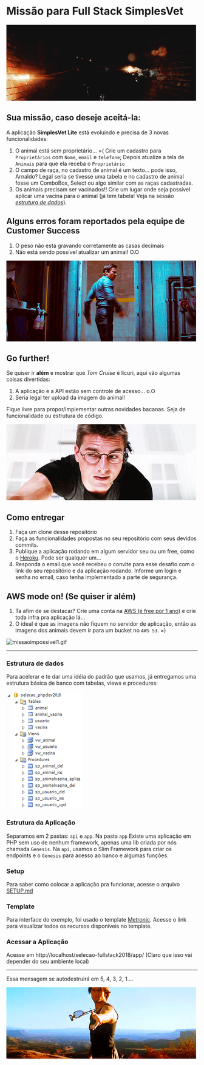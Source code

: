 # Missão para Full Stack SimplesVet
![missaoimpossivel3.gif](img/missaoimpossivel3.gif)

## Sua missão, caso deseje aceitá-la:
A aplicação **SimplesVet Lite** está evoluindo e precisa de 3 novas funcionalidades:

1. O animal está sem proprietário... =(  Crie um cadastro para `Proprietários`  com `Nome`, `email` e `telefone`; Depois atualize a tela de `Animais` para que ela receba o `Proprietário`
2. O campo de raça, no cadastro de animal é um texto... pode isso, Arnaldo? Legal seria se tivesse uma tabela e no cadastro de animal fosse um ComboBox, Select ou algo similar com as raças cadastradas.
3. Os animais precisam ser vacinados!! Crie um lugar onde seja possível aplicar uma vacina para o animal (já tem tabela! Veja na sessão [*estrutura de dados*](#estrutura)).

## Alguns erros foram reportados pela equipe de Customer Success
1. O peso não está gravando corretamente as casas decimais
2. Não está sendo possível atualizar um animal! O.O

![missaoimpossivel4.gif](img/missaoimpossivel4.gif)

## Go further!
Se quiser ir **além** e mostrar que *Tom Cruise* é licuri, aqui vão algumas coisas divertidas:

1. A aplicação e a API estão sem controle de acesso... o.O 
2. Seria legal ter upload da imagem do animal!

Fique livre para propor/implementar outras novidades bacanas. Seja de funcionalidade ou estrutura de código.

![missaoimpossivel5.gif](img/missaoimpossivel5.gif)

## Como entregar

1. Faça um clone desse repositório
2. Faça as funcionalidades propostas no seu repositório com seus devidos commits.
3. Publique a aplicação rodando em algum servidor seu ou um free, como o [Heroku](https://www.heroku.com/). Pode ser qualquer um...
4. Responda o email que você recebeu o convite para esse desafio com o link do seu repositório e da aplicação rodando. Informe um login e senha no email, caso tenha implementado a parte de segurança.

## AWS mode on! (Se quiser ir além)

1. Ta afim de se destacar? Crie uma conta na [AWS (é free por 1 ano)](https://aws.amazon.com/pt/free/) e crie toda infra pra aplicação lá...
2. O ideal é que as imagens não fiquem no servidor de aplicação, então as imagens dos animais devem ir para um bucket no `AWS S3`. =)

![missaoimpossivel1.gif](img/missaoimpossivel1.gif)


----
### <a name="estrutura"></a>Estrutura de dados
Para acelerar e te dar uma idéia do padrão que usamos, já entregamos uma estrutura básica de banco com tabelas, views e procedures:


![schema.png](db/schema.png)

### Estrutura da Aplicação
Separamos em 2 pastas: `api` e `app`. Na pasta `app` Existe uma aplicação em PHP sem uso de nenhum framework, apenas uma lib criada por nós chamada `Genesis`. Na `api`, usamos o Slim Framework para criar os endpoints e o `Genesis` para acesso ao banco e algumas funções.

### Setup
Para saber como colocar a aplicação pra funcionar, acesse o arquivo [SETUP.md](SETUP.md)

### Template
Para interface do exemplo, foi usado o template [Metronic](http://keenthemes.com/preview/metronic/theme/admin_3/). Acesse o link para visualizar todos os recursos disponíveis no template.

### Acessar a Aplicação
Acesse em http://localhost/selecao-fullstack2018/app/ (Claro que isso vai depender do seu ambiente local)

---

Essa mensagem se autodestruirá em 5, 4, 3, 2, 1....


![missaoimpossivel2.gif](img/missaoimpossivel2.gif)
